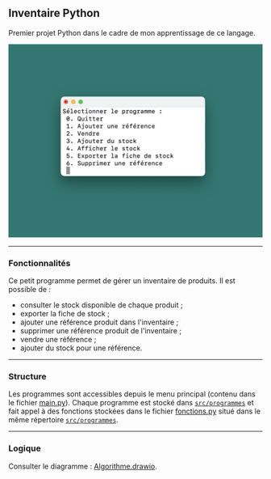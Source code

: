 ## Inventaire Python

Premier projet Python dans le cadre de mon apprentissage de ce langage.

![Illustration.png](documentation/Illustration.png)

---

### Fonctionnalités
Ce petit programme permet de gérer un inventaire de produits. Il est possible de :
- consulter le stock disponible de chaque produit ;
- exporter la fiche de stock ;
- ajouter une référence produit dans l'inventaire ;
- supprimer une référence produit de l'inventaire ;
- vendre une référence ;
- ajouter du stock pour une référence.

---

### Structure

Les programmes sont accessibles depuis le menu principal (contenu dans le fichier [main.py](main.py)).
Chaque programme est stocké dans [`src/programmes`](src/programmes) et fait appel à des fonctions
stockées dans le fichier [fonctions.py](src/programmes/fonctions.py) situé dans le même répertoire [`src/programmes`](src).

---

### Logique

Consulter le diagramme : [Algorithme.drawio](documentation/Algorithme.drawio).

